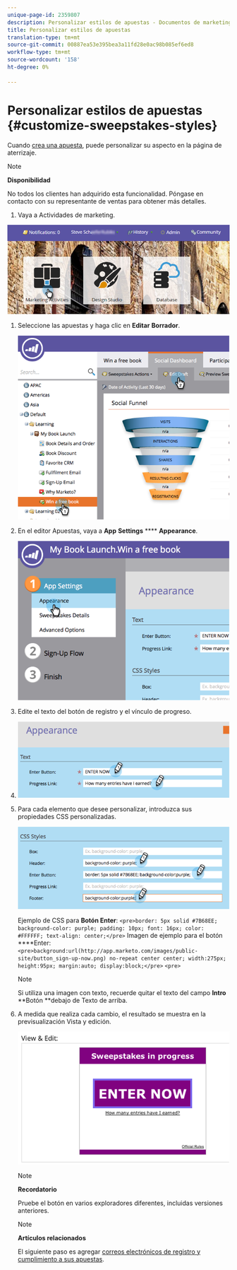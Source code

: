 ```yaml
---
unique-page-id: 2359807
description: Personalizar estilos de apuestas - Documentos de marketing - Documentación del producto
title: Personalizar estilos de apuestas
translation-type: tm+mt
source-git-commit: 00887ea53e395bea3a11fd28e0ac98b085ef6ed8
workflow-type: tm+mt
source-wordcount: '158'
ht-degree: 0%

---
```



# Personalizar estilos de apuestas {#customize-sweepstakes-styles}

Cuando [crea una apuesta](create-sweepstakes.md), puede personalizar su aspecto en la página de aterrizaje.

>[!NOTE]
>
>**Disponibilidad**
>
>No todos los clientes han adquirido esta funcionalidad. Póngase en contacto con su representante de ventas para obtener más detalles.

1. Vaya a Actividades de marketing.

![](assets/login-marketing-activities-1.png)

1. Seleccione las apuestas y haga clic en **Editar** **Borrador**.

   ![](assets/image2014-9-25-17-3a51-3a45.png)

1. En el editor Apuestas, vaya a **App** **Settings** **** **Appearance**.

   ![](assets/image2014-9-25-17-3a51-3a59.png)

1. Edite el texto del botón de registro y el vínculo de progreso.
1. ![](assets/image2014-9-25-17-3a52-3a22.png)

1. Para cada elemento que desee personalizar, introduzca sus propiedades CSS personalizadas.

   ![](assets/image2014-9-25-17-3a52-3a37.png)

   Ejemplo de CSS para **Botón Enter**:
   `<pre>border: 5px solid #7B68EE; background-color: purple; padding: 10px; font: 16px; color: #FFFFFF; text-align: center;</pre>` Imagen de ejemplo para el botón ****Enter:
   `<pre>background:url(http://app.marketo.com/images/public-site/button_sign-up-now.png) no-repeat center center; width:275px; height:95px; margin:auto; display:block;</pre>` `<pre>`

   >[!NOTE]
   >
   >Si utiliza una imagen con texto, recuerde quitar el texto del campo **Intro** **Botón **debajo de Texto de arriba.

1. A medida que realiza cada cambio, el resultado se muestra en la previsualización Vista y edición.

   ![](assets/image2014-9-25-17-3a55-3a3.png)

   >[!NOTE]
   >
   >**Recordatorio**
   >
   >
   >Pruebe el botón en varios exploradores diferentes, incluidas versiones anteriores.

   >[!NOTE]
   >
   >**Artículos relacionados**
   >
   >
   >El siguiente paso es agregar [correos electrónicos de registro y cumplimiento a sus apuestas](../../../../product-docs/demand-generation/social/social-functions/use-emails-in-social-promotions.md).

